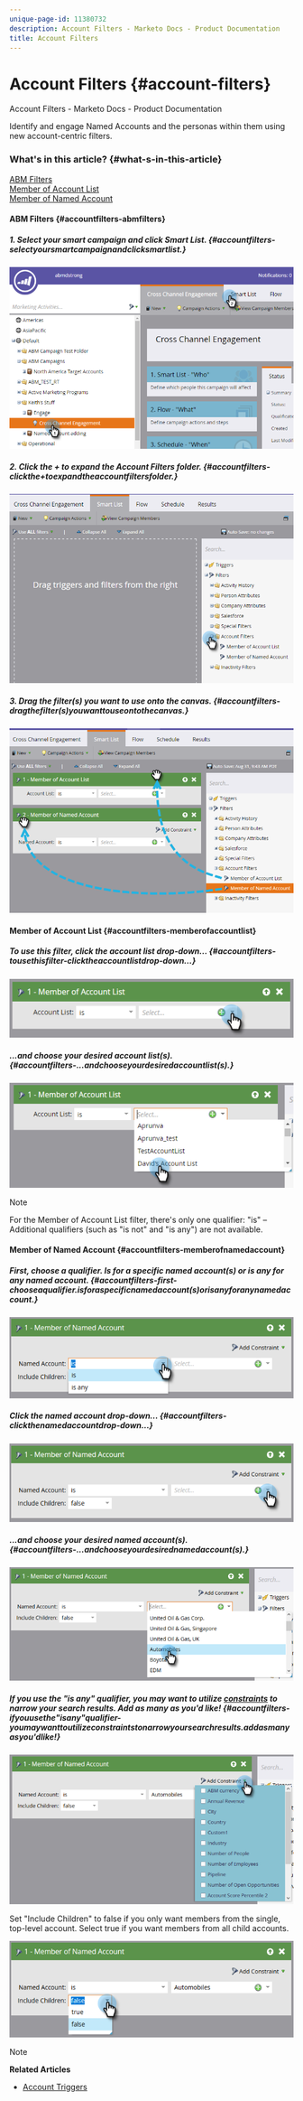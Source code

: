 ```yaml
---
unique-page-id: 11380732
description: Account Filters - Marketo Docs - Product Documentation
title: Account Filters
---
```


# Account Filters {#account-filters}

Account Filters - Marketo Docs - Product Documentation

Identify and engage Named Accounts and the personas within them using new account-centric filters.

### What's in this article? {#what-s-in-this-article}

[ABM Filters](#accountfilters-abmfilters)  
[Member of Account List](#accountfilters-memberofaccountlist)  
[Member of Named Account](#accountfilters-memberofnamedaccount)

#### ABM Filters {#accountfilters-abmfilters}

##### 1. Select your smart campaign and click Smart List. {#accountfilters-selectyoursmartcampaignandclicksmartlist.}

![](assets/one.png)

##### 2. Click the + to expand the Account Filters folder. {#accountfilters-clickthe+toexpandtheaccountfiltersfolder.}

![](assets/two.png)

##### 3. Drag the filter(s) you want to use onto the canvas. {#accountfilters-dragthefilter(s)youwanttouseontothecanvas.}

![](assets/three.png)

#### Member of Account List {#accountfilters-memberofaccountlist}

##### To use this filter, click the account list drop-down... {#accountfilters-tousethisfilter-clicktheaccountlistdrop-down...}

![](assets/four.png)

##### ...and choose your desired account list(s). {#accountfilters-...andchooseyourdesiredaccountlist(s).}

![](assets/five.png)

>[!NOTE]
>
>For the Member of Account List filter, there's only one qualifier: "is" – Additional qualifiers (such as "is not" and "is any") are not available.

#### Member of Named Account {#accountfilters-memberofnamedaccount}

##### First, choose a qualifier. Is for a specific named account(s) or is any for any named account. {#accountfilters-first-chooseaqualifier.isforaspecificnamedaccount(s)orisanyforanynamedaccount.}

![](assets/six.png)

##### Click the named account drop-down... {#accountfilters-clickthenamedaccountdrop-down...}

![](assets/seven.png)

##### ...and choose your desired named account(s). {#accountfilters-...andchooseyourdesirednamedaccount(s).}

![](assets/eight.png)

##### If you use the "is any" qualifier, you may want to utilize [constraints](http://docs.marketo.com/display/DOCS/Add+a+Constraint+to+a+Smart+List+Filter) to narrow your search results. Add as many as you'd like! {#accountfilters-ifyouusethe"isany"qualifier-youmaywanttoutilizeconstraintstonarrowyoursearchresults.addasmanyasyou'dlike!}

![](assets/nine.png)

Set "Include Children" to false if you only want members from the single, top-level account. Select true if you want members from all child accounts.

![](assets/ten.png)

>[!NOTE]
>
>**Related Articles**
>
>* [Account Triggers](account-triggers.md)
>

